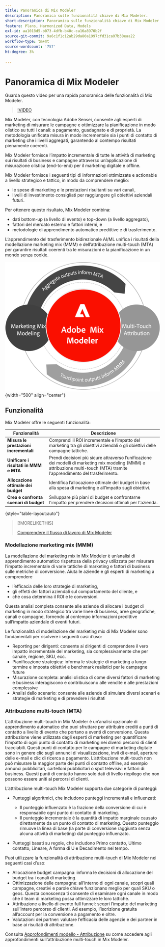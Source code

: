 ```yaml
---
title: Panoramica di Mix Modeler
description: Panoramica sulle funzionalità chiave di Mix Modeler.
short-description: Panoramica sulle funzionalità chiave di Mix Modeler.
feature: Plans, Harmonized Data, Models
exl-id: aa1018d5-b073-4dfb-b40c-ca16a8970b2f
source-git-commit: 9a6c1f1c12ab29da80a1997cfd31ca07b38eaa22
workflow-type: tm+mt
source-wordcount: '757'
ht-degree: 3%

---
```


# Panoramica di Mix Modeler

Guarda questo video per una rapida panoramica delle funzionalità di Mix Modeler.

>[!VIDEO](https://video.tv.adobe.com/v/3424872/?learn=on)

Mix Modeler, con tecnologia Adobe Sensei, consente agli esperti di marketing di misurare le campagne e ottimizzare la pianificazione in modo olistico su tutti i canali: a pagamento, guadagnato e di proprietà. La metodologia unificata misura in modo incrementale sia i punti di contatto di marketing che i livelli aggregati, garantendo al contempo risultati pienamente coerenti.

Mix Modeler fornisce l’impatto incrementale di tutte le attività di marketing sui risultati di business e campagne attraverso un’applicazione di misurazione olistica (end-to-end) per il marketing digitale e offline.

Mix Modeler fornisce i seguenti tipi di informazioni ottimizzate e actionable a livello strategico e tattico, in modo da comprendere meglio:

* le spese di marketing e le prestazioni risultanti su vari canali,
* livelli di investimento consigliati per raggiungere gli obiettivi aziendali futuri.


Per ottenere questo risultato, Mix Modeler combina:

* dati bottom-up (a livello di evento) e top-down (a livello aggregato),
* fattori del mercato esterno e fattori interni, e
* metodologie di apprendimento automatico predittive e di trasferimento.

L’apprendimento del trasferimento bidirezionale AI/ML unifica i risultati della modellazione marketing mix (MMM) e dell’attribuzione multi-touch (MTA) per garantire risultati coerenti tra le misurazioni e la pianificazione in un mondo senza cookie.

![Apprendimento con trasferimento bidirezionale](/help/assets/birdirectional-transfer-learning.png){width="500" align="center"}


## Funzionalità

Mix Modeler offre le seguenti funzionalità:

| Funzionalità | Descrizione |
|---|---|
| **Misura le prestazioni incrementali** | Comprendi il ROI incrementale e l’impatto del marketing tra gli obiettivi aziendali o gli obiettivi delle campagne tattiche. |
| **Unificare i risultati in MMM e MTA** | Prendi decisioni più sicure attraverso l’unificazione dei modelli di marketing mix modeling (MMM) e attribuzione multi-touch (MTA) tramite l’apprendimento del trasferimento. |
| **Allocazione ottimale dei budget** | Identifica l’allocazione ottimale del budget in base alla spesa di marketing e all’impatto sugli obiettivi. |
| **Crea e confronta scenari di budget** | Sviluppare più piani di budget e confrontarne l&#39;impatto per prendere decisioni ottimali per l&#39;azienda. |

{style="table-layout:auto"}

>[!MORELIKETHIS]
>
>[Comprendere il flusso di lavoro di Mix Modeler](workflow.md)


### Modellazione marketing mix (MMM)

La modellazione del marketing mix in Mix Modeler è un’analisi di apprendimento automatico rispettosa della privacy utilizzata per misurare l’impatto incrementale di varie tattiche di marketing e fattori di business sulle metriche di conversione. Aiuta le aziende e gli esperti di marketing a comprendere

* l’efficacia delle loro strategie di marketing,
* gli effetti dei fattori aziendali sul comportamento del cliente, e
* che cosa determina il ROI e le conversioni.

Questa analisi completa consente alle aziende di allocare i budget di marketing in modo strategico tra varie linee di business, aree geografiche, canali e campagne, fornendo al contempo informazioni predittive sull’impatto aziendale di eventi futuri.

Le funzionalità di modellazione del marketing mix di Mix Modeler sono fondamentali per risolvere i seguenti casi d’uso:

* Reporting per dirigenti: consente ai dirigenti di comprendere il vero impatto incrementale del marketing, sia complessivamente che per canale, regione, SKU, ecc.
* Pianificazione strategica: informa le strategie di marketing a lungo termine e imposta obiettivi e benchmark realistici per le campagne future
* Misurazione completa: analisi olistica di come diversi fattori di marketing e business interagiscono e contribuiscono alle vendite e alle prestazioni complessive
* Analisi dello scenario: consente alle aziende di simulare diversi scenari e strategie di marketing e di prevedere i risultati


### Attribuzione multi-touch (MTA)

L’attribuzione multi-touch in Mix Modeler è un’analisi opzionale di apprendimento automatico che puoi sfruttare per attribuire crediti a punti di contatto a livello di evento che portano a eventi di conversione. Questa attribuzione viene utilizzata dagli esperti di marketing per quantificare l’impatto di ogni punto di contatto di marketing nei diversi percorsi di clienti tracciabili. Questi punti di contatto per le campagne di marketing digitale sono in genere clic sugli annunci di visualizzazione, invii di e-mail, aperture delle e-mail e clic di ricerca a pagamento. L’attribuzione multi-touch non può misurare la maggior parte dei punti di contatto offline, ad esempio annunci pubblicitari, cartelloni pubblicitari o spot televisivi e fattori di business. Questi punti di contatto hanno solo dati di livello riepilogo che non possono essere uniti ai percorsi di clienti.

L’attribuzione multi-touch Mix Modeler supporta due categorie di punteggi:

* Punteggi algoritmici, che includono punteggi incrementali e influenzati:
   * Il punteggio influenzato è la frazione della conversione di cui è responsabile ogni punto di contatto di marketing.
   * Il punteggio incrementale è la quantità di impatto marginale causato direttamente da un punto di contatto di marketing. Questo punteggio rimuove la linea di base (la parte di conversione raggiunta senza alcuna attività di marketing) dal punteggio influenzato.

* Punteggi basati su regole, che includono Primo contatto, Ultimo contatto, Lineare, A forma di U e Decadimento nel tempo.

Puoi utilizzare la funzionalità di attribuzione multi-touch di Mix Modeler nei seguenti casi d’uso:

* Allocazione budget campagna: informa le decisioni di allocazione del budget tra i canali di marketing.
* Ottimizzazione delle campagne: all’interno di ogni canale, scopri quali campagne, creativi e parole chiave funzionano meglio per quali SKU o geos. Questa conoscenza ti consente di esaminare ogni canale in modo che il team di marketing possa ottimizzare le loro tattiche.
* Attribuzione a livello di evento full funnel: scopri l’impatto del marketing sull’intero percorso di clienti. Ad esempio, l’iscrizione gratuita all’account per la conversione a pagamento e oltre.
* Valutazioni dei partner: valutare l’efficacia delle agenzie e dei partner in base ai risultati di attribuzione.

Consulta [Approfondimenti modello - Attribuzione](../models/insights.md#attribution) su come accedere agli approfondimenti sull&#39;attribuzione multi-touch in Mix Modeler.


